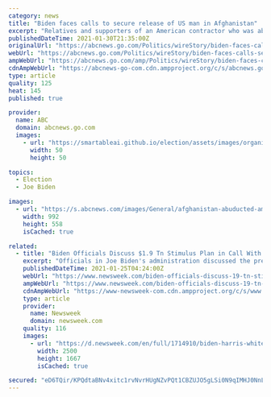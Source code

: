 ```yaml
---
category: news
title: "Biden faces calls to secure release of US man in Afghanistan"
excerpt: "Relatives and supporters of an American contractor who was abducted a year ago in Afghanistan and is believed to be in the custody of a Taliban-linked militant group are pressing the new Biden adminis"
publishedDateTime: 2021-01-30T21:35:00Z
originalUrl: "https://abcnews.go.com/Politics/wireStory/biden-faces-calls-secure-release-us-man-afghanistan-75579502"
webUrl: "https://abcnews.go.com/Politics/wireStory/biden-faces-calls-secure-release-us-man-afghanistan-75579502"
ampWebUrl: "https://abcnews.go.com/amp/Politics/wireStory/biden-faces-calls-secure-release-us-man-afghanistan-75579502"
cdnAmpWebUrl: "https://abcnews-go-com.cdn.ampproject.org/c/s/abcnews.go.com/amp/Politics/wireStory/biden-faces-calls-secure-release-us-man-afghanistan-75579502"
type: article
quality: 125
heat: 145
published: true

provider:
  name: ABC
  domain: abcnews.go.com
  images:
    - url: "https://smartableai.github.io/election/assets/images/organizations/abcnews.go.com-50x50.jpg"
      width: 50
      height: 50

topics:
  - Election
  - Joe Biden

images:
  - url: "https://s.abcnews.com/images/General/afghanistan-abuducted-american-mark-frerichs-01-ap-llr-210130_1612035203754_hpMain_16x9_992.jpg"
    width: 992
    height: 558
    isCached: true

related:
  - title: "Biden Officials Discuss $1.9 Tn Stimulus Plan in Call With Group of Bipartisan Lawmakers"
    excerpt: "Officials in Joe Biden's administration discussed the president's $1.9 trillion stimulus proposal in a call with a group of bipartisan lawmakers on Sunday. On January 14, days before his inauguration,"
    publishedDateTime: 2021-01-25T04:24:00Z
    webUrl: "https://www.newsweek.com/biden-officials-discuss-19-tn-stimulus-plan-call-group-bipartisan-lawmakers-1564026"
    ampWebUrl: "https://www.newsweek.com/biden-officials-discuss-19-tn-stimulus-plan-call-group-bipartisan-lawmakers-1564026?amp=1"
    cdnAmpWebUrl: "https://www-newsweek-com.cdn.ampproject.org/c/s/www.newsweek.com/biden-officials-discuss-19-tn-stimulus-plan-call-group-bipartisan-lawmakers-1564026?amp=1"
    type: article
    provider:
      name: Newsweek
      domain: newsweek.com
    quality: 116
    images:
      - url: "https://d.newsweek.com/en/full/1714910/biden-harris-white-house.jpg"
        width: 2500
        height: 1667
        isCached: true

secured: "eD6TQir/KPQdtaBNv4xitc1rvNvrHUgNZvPQt1CBZUJO5gLSi0N9qIMHJ0NnLx6Cv6dPngQccN6pdN8TdXcFnaiPxMhH4nJy8ZhwK0fRzw4BmWcYu23sw+519zPPgXLTDoclJC1WZvYcywy2fYubjLwvcHPMTa2WmWoDAQCklu6HwgWWeYTTX26eK8cmmN0f797KjNgCb/2mCyMs9XEPZ+MpRJga3uAH9ERP4M+2yswWrr32XQVBWZ5XlqrkKNhKKRCgRspwWNLdNxwJcoulxF5oBQZ0+pfSCBJhMnfu5a/16/3dLMh3ovTwsO6MRwOcHhsssEqDknn1J2parznfLJ1hz0bRn+eofPTAwzm2rTM=;7l7HQ3Q4Td5C6W2N+U7HlQ=="
---
```


